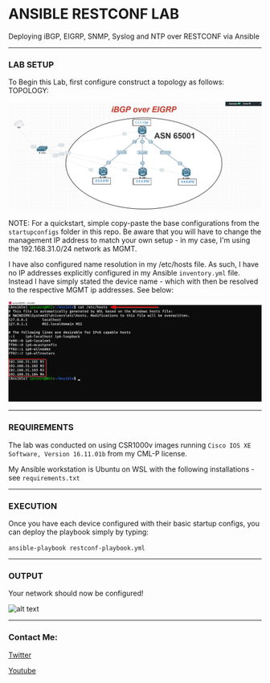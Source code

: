 # ANSIBLE RESTCONF LAB
Deploying iBGP, EIGRP, SNMP, Syslog and NTP over RESTCONF via Ansible

-----------------------------------------------------------------------------------
### LAB SETUP

To Begin this Lab, first configure construct a topology as follows:
TOPOLOGY:


![alt text](https://github.com/IPvZero/Ansible-RESTCONF/blob/master/images/labpic.png?raw=true)



NOTE: For a quickstart, simple copy-paste the base configurations from the ```startupconfigs``` folder in this repo.
Be aware that you will have to change the management IP address to match your own setup - in my case, I'm using the 192.168.31.0/24 network as MGMT.

I have also configured name resolution in my /etc/hosts file. As such, I have no IP addresses explicitly configured in my Ansible ```inventory.yml``` file.
Instead I have simply stated the device name - which with then be resolved to the respective MGMT ip addresses. See below:


![alt text](https://github.com/IPvZero/Ansible-RESTCONF/blob/master/images/etc.png?raw=true)

----------------------------------------------------------------------------------------------------
### REQUIREMENTS
 The lab was conducted on using CSR1000v images running ```Cisco IOS XE Software, Version 16.11.01b``` from my CML-P license.
 
 
 My Ansible workstation is Ubuntu on WSL with the following installations - see ```requirements.txt```
 
----------------------------------------------------------------------------------------------------------------------

### EXECUTION

Once you have each device configured with their basic startup configs, you can deploy the playbook simply by typing: 


```ansible-playbook restconf-playbook.yml```

-------------------------------------------------------------------------------------------------------------------
### OUTPUT

Your network should now be configured!


![alt text](https://github.com/IPvZero/Ansible-RESTCONF/blob/master/images/complete.png?raw=true)


-----------------------------------------------------------------------------------------------------------------

### Contact Me:

[Twitter](https://twitter.com/IPvZero)

[Youtube](https://youtube.com/c/IPvZero)

